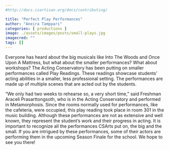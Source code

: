 ```yaml
---
#http://docs.csartisan.org/docs/contributing/

title: "Perfect Play Performances"
author: "Aneira Tamppari"
categories: [ productions ]
image: ./assets/images/posts/small-plays.jpg
imagecred: ""
tags: []
---
```

Everyone has heard about the big musicals like Into The Woods and Once Upon A Mattress, but what about the smaller performances? What about workshops? The Acting Conservatory has been putting on smaller performances called Play Readings. These readings showcase students’ acting abilities in a smaller, less professional setting. The performances are made up of multiple scenes that are acted out by the students.

“We only had two weeks to rehearse so, a very short time,” said Freshman Araceli Prasarttongsoth, who is in the Acting Conservatory and performed in Metamorphosis. Since the rooms normally used for performances, like the cafeteria, were occupied, this play reading took place in room 301 in the music building. Although these performances are not as extensive and well known, they represent the student’s work and their progress in acting. It is important to recognize all the performances CSArts put on, the big and the small. If you are intrigued by these performances, some of their actors are performing them in the upcoming Season Finale for the school. We hope to see you there!